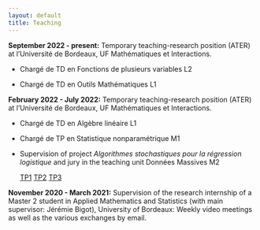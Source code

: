 ```yaml
---
layout: default
title: Teaching
---
```


**September 2022 - present:** Temporary teaching-research position (ATER) at l’Université de Bordeaux, UF Mathématiques et Interactions.

- Chargé de TD en Fonctions de plusieurs variables L2

- Chargé de TD en Outils Mathématiques L1


**February 2022 - July 2022:** Temporary teaching-research position (ATER) at l’Université de Bordeaux, UF Mathématiques et Interactions.

- Chargé de TD en Algèbre linéaire L1

- Chargé de TP en Statistique nonparamétrique M1

- Supervision of project *Algorithmes stochastiques pour la régression logistique* and jury in the teaching unit Données Massives M2
<ul>
<a href="/assets/projet-AlgoSto/projet-AlgoSto-RegLogistique_10012022.ipynb">TP1</a>
<a href="/assets/projet-AlgoSto/projet-AlgoSto_12012022.zip">TP2</a>
<a href="/assets/projet-AlgoSto/projet-AlgoSto_17012022.zip">TP3</a>
</ul>


**November 2020 - March 2021:** 
Supervision of the research internship of a Master 2 student in Applied Mathematics and Statistics (with main supervisor: Jérémie Bigot), University of Bordeaux: 
Weekly video meetings as well as the various exchanges by email.


